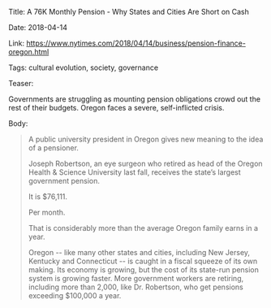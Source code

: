 Title: A 76K Monthly Pension - Why States and Cities Are Short on Cash

Date: 2018-04-14

Link:  https://www.nytimes.com/2018/04/14/business/pension-finance-oregon.html

Tags: cultural evolution, society, governance

Teaser:

Governments are struggling as mounting pension obligations crowd out the rest of their budgets. Oregon faces a severe, self-inflicted crisis.

Body:

> A public university president in Oregon gives new meaning to the idea of a pensioner.
> 
> Joseph Robertson, an eye surgeon who retired as head of the Oregon Health & Science University last fall, receives the state’s largest government pension.
> 
> It is $76,111.
> 
> Per month.
> 
> That is considerably more than the average Oregon family earns in a year.
> 
> Oregon -- like many other states and cities, including New Jersey, Kentucky and Connecticut -- is caught in a fiscal squeeze of its own making. Its economy is growing, but the cost of its state-run pension system is growing faster. More government workers are retiring, including more than 2,000, like Dr. Robertson, who get pensions exceeding $100,000 a year.
